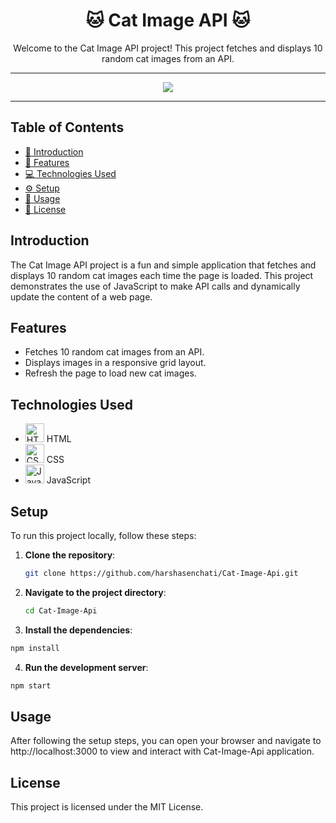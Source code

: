 <div align="center">
  <h1>🐱 Cat Image API 🐱</h1>
  <p>Welcome to the Cat Image API project! This project fetches and displays 10 random cat images from an API.</p>
</div>

---

<div align="center">
  <img src="https://github.com/harshasenchati/Cat-Image-Api/blob/main/cat-record.gif">
</div>

---

## Table of Contents

- [📖 Introduction](#introduction)
- [🎨 Features](#features)
- [💻 Technologies Used](#technologies-used)
- [⚙️ Setup](#setup)
- [🚀 Usage](#usage)
- [📜 License](#license)

## Introduction

The Cat Image API project is a fun and simple application that fetches and displays 10 random cat images each time the page is loaded. This project demonstrates the use of JavaScript to make API calls and dynamically update the content of a web page.

## Features

- Fetches 10 random cat images from an API.
- Displays images in a responsive grid layout.
- Refresh the page to load new cat images.

## Technologies Used

- <img src="https://img.icons8.com/color/48/000000/html-5.png" alt="HTML" width="30" height="30"> HTML
- <img src="https://img.icons8.com/color/48/000000/css3.png" alt="CSS" width="30" height="30"> CSS
- <img src="https://img.icons8.com/color/48/000000/javascript.png" alt="JavaScript" width="30" height="30"> JavaScript


## Setup

To run this project locally, follow these steps:

1. **Clone the repository**:
   ```bash
   git clone https://github.com/harshasenchati/Cat-Image-Api.git
   ```
2. **Navigate to the project directory**:
   ```bash
   cd Cat-Image-Api
   ```
3. **Install the dependencies**:
  ```bash
npm install
```
4. **Run the development server**:
  ```bash
npm start
```
## Usage
After following the setup steps, you can open your browser and navigate to http://localhost:3000 to view and interact with Cat-Image-Api application.

## License
This project is licensed under the MIT License.
